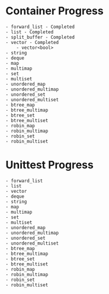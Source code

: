 # Container Progress

    - forward_list - Completed
    - list - Completed
    - split_buffer - Completed
    - vector - Completed
        - vector<bool>
    - string
    - deque
    - map
    - multimap
    - set
    - multiset
    - unordered_map
    - unordered_multimap
    - unordered_set
    - unordered_multiset
    - btree_map
    - btree_multimap
    - btree_set
    - btree_multiset
    - robin_map
    - robin_multimap
    - robin_set
    - robin_multiset

# Unittest Progress

    - forward_list 
    - list
    - vector
    - deque
    - string
    - map
    - multimap
    - set
    - multiset
    - unordered_map
    - unordered_multimap
    - unordered_set
    - unordered_multiset
    - btree_map
    - btree_multimap
    - btree_set
    - btree_multiset
    - robin_map
    - robin_multimap
    - robin_set
    - robin_multiset
